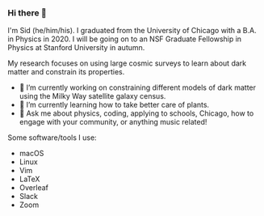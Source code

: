 ### Hi there 👋

I'm Sid (he/him/his).
I graduated from the University of Chicago with a B.A. in Physics in 2020. I will be going on to an NSF Graduate Fellowship in Physics at Stanford University in autumn.

My research focuses on using large cosmic surveys to learn about dark matter and constrain its properties.

- 🔭 I’m currently working on constraining different models of dark matter using the Milky Way satellite galaxy census.
- 🌱 I’m currently learning how to take better care of plants.
- 💬 Ask me about physics, coding, applying to schools, Chicago, how to engage with your community, or anything music related!

Some software/tools I use:
- macOS
- Linux
- Vim
- LaTeX
- Overleaf
- Slack
- Zoom

